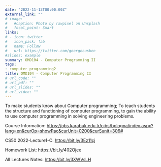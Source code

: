 ```yaml
---
date: "2022-11-13T00:00:00Z"
external_link: ""
# image:
#   #caption: Photo by rawpixel on Unsplash
#   focal_point: Smart
links:
# - icon: twitter
#   icon_pack: fab
#   name: Follow
#   url: https://twitter.com/georgecushen
#slides: example
summary: OMD104 - Computer Programming II
tags:
- computer programming2
title: OMD104 - Computer Programming II
# url_code: ""
# url_pdf: ""
# url_slides: ""
# url_video: ""
---
```

To make students know about Computer programming; To teach students the structure and functioning of computer programming, to gain the ability to use computer programming in solving engineering problems.

Course Information: https://obs.karabuk.edu.tr/oibs/bologna/index.aspx?lang=en&curOp=showPac&curUnit=0200&curSunit=306#

CS50 2022-Lecture1-C: https://bit.ly/3Ez11cj

Homework List: https://bit.ly/402Ojee

All Lectures Notes: https://bit.ly/3XWVsLH
